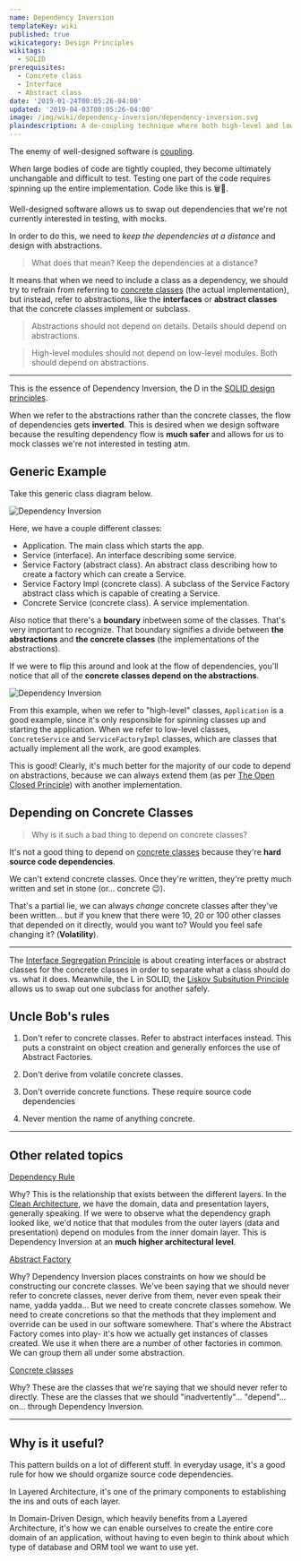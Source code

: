 ```yaml
---
name: Dependency Inversion
templateKey: wiki
published: true
wikicategory: Design Principles
wikitags:
  - SOLID
prerequisites:
  - Concrete class
  - Interface
  - Abstract class
date: '2019-01-24T00:05:26-04:00'
updated: '2019-04-03T00:05:26-04:00'
image: /img/wiki/dependency-inversion/dependency-inversion.svg
plaindescription: A de-coupling technique where both high-level and low-level classes depend on the same abstraction, inverting the dependency relationship.
---
```


The enemy of well-designed software is [coupling](https://en.wikipedia.org/wiki/Coupling_(computer_programming)). 

When large bodies of code are tightly coupled, they become ultimately unchangable and difficult to test. Testing one part of the code requires spinning up the entire implementation. Code like this is 🗑️🚯.

Well-designed software allows us to swap out dependencies that we're not currently interested in testing, with mocks. 

In order to do this, we need to _keep the dependencies at a distance_ and design with abstractions.

> What does that mean? Keep the dependencies at a distance?

It means that when we need to include a class as a dependency, we should try to refrain from referring to [concrete classes](/wiki/concrete-class) (the actual implementation), but instead, refer to abstractions, like the **interfaces** or **abstract classes** that the concrete classes implement or subclass.

> Abstractions should not depend on details. Details should depend on abstractions.

> High-level modules should not depend on low-level modules. Both should depend on abstractions.

<hr/>

This is the essence of Dependency Inversion, the D in the [SOLID design principles](/blank?todo=solid). 

When we refer to the abstractions rather than the concrete classes, the flow of dependencies gets **inverted**. This is desired when we design software because the resulting dependency flow is **much safer** and allows for us to mock classes we're not interested in testing atm.

## Generic Example

Take this generic class diagram below.

![Dependency Inversion](/img/wiki/dependency-inversion/dependency-inversion.svg "Basic DI Diagram")

Here, we have a couple different classes:

- Application. The main class which starts the app.
- Service (interface). An interface describing some service.
- Service Factory (abstract class). An abstract class describing how to create a factory which can create a Service.
- Service Factory Impl (concrete class). A subclass of the Service Factory abstract class which is capable of creating a Service.
- Concrete Service (concrete class). A service implementation.

Also notice that there's a **boundary** inbetween some of the classes. That's very important to recognize. That boundary signifies a divide between **the abstractions** and **the concrete classes** (the implementations of the abstractions).

If we were to flip this around and look at the flow of dependencies, you'll notice that all of the **concrete classes depend on the abstractions**.

![Dependency Inversion](/img/wiki/dependency-inversion/dependency-inversion-graph.svg "Inverted depdendency graph")

<p class="aside">
From this example, when we refer to "high-level" classes, <code class="language-text">Application</code> is a good example, since it's only responsible for spinning classes up and starting the application. When we refer to low-level classes, <code class="language-text">ConcreteService</code> and <code class="language-text">ServiceFactoryImpl</code> classes, which are classes that actually implement all the work, are good examples.
</p>

This is good! Clearly, it's much better for the majority of our code to depend on abstractions, because we can always extend them (as per [The Open Closed Principle](/blank?todo=open-closed-principle)) with another implementation. 

## Depending on Concrete Classes

> Why is it such a bad thing to depend on concrete classes?

It's not a good thing to depend on [concrete classes](/wiki/concrete-class) because they're **hard source code dependencies**.

We can't extend concrete classes. Once they're written, they're pretty much written and set in stone (or... concrete 😉). 

That's a partial lie, we can always _change_ concrete classes after they've been written... but if you knew that there were 10, 20 or 100 other classes that depended on it directly, would you want to? Would you feel safe changing it? (**Volatility**).

<hr/>

The [Interface Segregation Principle](/blank?todo=interface-segregation-principle) is about creating interfaces or abstract classes for the concrete classes in order to separate what a class should do vs. what it does. Meanwhile, the L in SOLID, the [Liskov Subsitution Principle](/blank?todo=liskov-subsitution-principle) allows us to swap out one subclass for another safely.


## Uncle Bob's rules

1. Don't refer to concrete classes. Refer to abstract interfaces instead. This puts a constraint on object creation and generally enforces the use of Abstract Factories.

2. Don't derive from volatile concrete classes. 

3. Don't override concrete functions. These require source code dependencies

4. Never mention the name of anything concrete.

<hr/>

## <i class="fas fa-exchange-alt"></i> Other related topics

[Dependency Rule](/blank?todo=dependency-rule)

Why? This is the relationship that exists between the different layers. In the [Clean Architecture](http://blog.cleancoder.com/uncle-bob/2012/08/13/the-clean-architecture.html), we have the domain, data and presentation layers, generally speaking. If we were to observe what the dependency graph looked like, we'd notice that that modules from the outer layers (data and presentation) depend on modules from the inner domain layer. This is Dependency Inversion at an **much higher architectural level**.


[Abstract Factory](/wiki/abstract-factory)

Why? Dependency Inversion places constraints on how we should be constructing our concrete classes. We've been saying that we should never refer to concrete classes, never derive from them, never even speak their name, yadda yadda... But we need to create concrete classes somehow. We need to create concretions so that the methods that they implement and override can be used in our software somewhere. That's where the Abstract Factory comes into play- it's how we actually get instances of classes created. We use it when there are a number of other factories in common. We can group them all under some abstraction.

[Concrete classes](/wiki/concrete-class)

Why? These are the classes that we're saying that we should never refer to directly. These are the classes that we should "inadvertently"... "depend"... on... through  Dependency Inversion. 

<hr/>

## <i class="far fa-smile"></i> Why is it useful?

This pattern builds on a lot of different stuff. In everyday usage, it's a good rule for how we should organize source code dependencies.

In Layered Architecture, it's one of the primary components to establishing the ins and outs of each layer.

In Domain-Driven Design, which heavily benefits from a Layered Architecture, it's how we can enable ourselves to create the entire core domain of an application, without having to even begin to think about which type of database and ORM tool we want to use yet.


